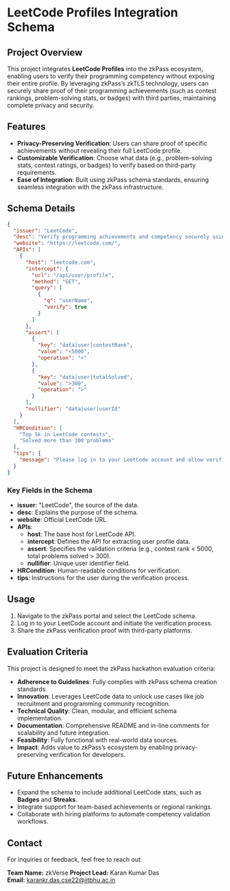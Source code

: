 # LeetCode Profiles Integration Schema

## Project Overview

This project integrates **LeetCode Profiles** into the zkPass ecosystem, enabling users to verify their programming competency without exposing their entire profile. By leveraging zkPass’s zkTLS technology, users can securely share proof of their programming achievements (such as contest rankings, problem-solving stats, or badges) with third parties, maintaining complete privacy and security.

## Features

- **Privacy-Preserving Verification**: Users can share proof of specific achievements without revealing their full LeetCode profile.
- **Customizable Verification**: Choose what data (e.g., problem-solving stats, contest ratings, or badges) to verify based on third-party requirements.
- **Ease of Integration**: Built using zkPass schema standards, ensuring seamless integration with the zkPass infrastructure.

## Schema Details

```json
{
  "issuer": "LeetCode",
  "desc": "Verify programming achievements and competency securely using LeetCode profile data.",
  "website": "https://leetcode.com/",
  "APIs": [
    {
      "host": "leetcode.com",
      "intercept": {
        "url": "/api/user/profile",
        "method": "GET",
        "query": [
          {
            "q": "userName",
            "verify": true
          }
        ]
      },
      "assert": [
        {
          "key": "data|user|contestRank",
          "value": "<5000",
          "operation": "<"
        },
        {
          "key": "data|user|totalSolved",
          "value": ">300",
          "operation": ">"
        }
      ],
      "nullifier": "data|user|userId"
    }
  ],
  "HRCondition": [
    "Top 5k in LeetCode contests",
    "Solved more than 300 problems"
  ],
  "tips": {
    "message": "Please log in to your LeetCode account and allow verification to begin."
  }
}
```

### Key Fields in the Schema

- **issuer**: "LeetCode", the source of the data.
- **desc**: Explains the purpose of the schema.
- **website**: Official LeetCode URL.
- **APIs**:
  - **host**: The base host for LeetCode API.
  - **intercept**: Defines the API for extracting user profile data.
  - **assert**: Specifies the validation criteria (e.g., contest rank < 5000, total problems solved > 300).
  - **nullifier**: Unique user identifier field.
- **HRCondition**: Human-readable conditions for verification.
- **tips**: Instructions for the user during the verification process.

## Usage

1. Navigate to the zkPass portal and select the LeetCode schema.
2. Log in to your LeetCode account and initiate the verification process.
3. Share the zkPass verification proof with third-party platforms.

## Evaluation Criteria

This project is designed to meet the zkPass hackathon evaluation criteria:

- **Adherence to Guidelines**: Fully complies with zkPass schema creation standards.
- **Innovation**: Leverages LeetCode data to unlock use cases like job recruitment and programming community recognition.
- **Technical Quality**: Clean, modular, and efficient schema implementation.
- **Documentation**: Comprehensive README and in-line comments for scalability and future integration.
- **Feasibility**: Fully functional with real-world data sources.
- **Impact**: Adds value to zkPass’s ecosystem by enabling privacy-preserving verification for developers.

## Future Enhancements

- Expand the schema to include additional LeetCode stats, such as **Badges** and **Streaks**.
- Integrate support for team-based achievements or regional rankings.
- Collaborate with hiring platforms to automate competency validation workflows.

## **Contact**

For inquiries or feedback, feel free to reach out:

**Team Name:** zkVerse
**Project Lead:** Karan Kumar Das  
**Email:** karankr.das.cse22@iitbhu.ac.in
